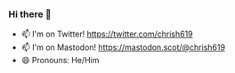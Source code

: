### Hi there 👋

- 📫 I'm on Twitter! <a href="https://twitter.com/chrish619">https://twitter.com/chrish619</a>
- 📫 I'm on Mastodon! <a href="https://mastodon.scot/@chrish619" rel="me">https://mastodon.scot/@chrish619</a>
- 😄 Pronouns: He/Him
<!--
**chrish619/chrish619** is a ✨ _special_ ✨ repository because its `README.md` (this file) appears on your GitHub profile.

Here are some ideas to get you started:

- 🔭 I’m currently working on ...
- 🌱 I’m currently learning ...
- 👯 I’m looking to collaborate on ...
- 🤔 I’m looking for help with ...
- 💬 Ask me about ...
- 📫 How to reach me: ...
- 😄 Pronouns: ...
- ⚡ Fun fact: ...
-->
